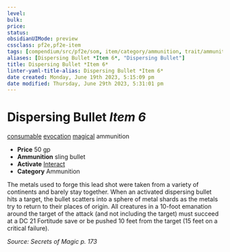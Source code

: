 ```yaml
---
level:
bulk:
price:
status:
obsidianUIMode: preview
cssclass: pf2e,pf2e-item
tags: [compendium/src/pf2e/som, item/category/ammunition, trait/ammunition, trait/consumable, trait/evocation, trait/magical]
aliases: [Dispersing Bullet *Item 6*, "Dispersing Bullet"]
title: Dispersing Bullet *Item 6*
linter-yaml-title-alias: Dispersing Bullet *Item 6*
date created: Monday, June 19th 2023, 5:15:09 pm
date modified: Thursday, June 29th 2023, 5:31:01 pm
---
```


# Dispersing Bullet *Item 6*

[consumable](rules/traits/consumable.md) [evocation](rules/traits/evocation.md) [magical](rules/traits/magical.md) ammunition  

- **Price** 50 gp
- **Ammunition** sling bullet
- **Activate** [Interact](rules/actions/interact.md)
- **Category** Ammunition

The metals used to forge this lead shot were taken from a variety of continents and barely stay together. When an activated dispersing bullet hits a target, the bullet scatters into a sphere of metal shards as the metals try to return to their places of origin. All creatures in a 10-foot emanation around the target of the attack (and not including the target) must succeed at a DC 21 Fortitude save or be pushed 10 feet from the target (15 feet on a critical failure).

*Source: Secrets of Magic p. 173*
